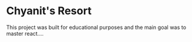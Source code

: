 # Chyanit's Resort

This project was built for educational purposes and the main goal was to master react....
